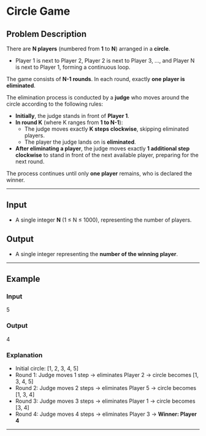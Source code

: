 # Circle Game

## Problem Description

There are **N players** (numbered from **1** to **N**) arranged in a **circle**.  
- Player 1 is next to Player 2, Player 2 is next to Player 3, ..., and Player N is next to Player 1, forming a continuous loop.

The game consists of **N-1 rounds**. In each round, exactly **one player is eliminated**.

The elimination process is conducted by a **judge** who moves around the circle according to the following rules:

- **Initially**, the judge stands in front of **Player 1**.
- **In round K** (where K ranges from **1 to N-1**):
  - The judge moves exactly **K steps clockwise**, skipping eliminated players.
  - The player the judge lands on is **eliminated**.
- **After eliminating a player**, the judge moves exactly **1 additional step clockwise** to stand in front of the next available player, preparing for the next round.

The process continues until only **one player** remains, who is declared the winner.

---

## Input

- A single integer **N** (1 ≤ N ≤ 1000), representing the number of players.

## Output

- A single integer representing the **number of the winning player**.

---

## Example

### Input

5

### Output

4

### Explanation
- Initial circle: [1, 2, 3, 4, 5]
- Round 1: Judge moves 1 step → eliminates Player 2 → circle becomes [1, 3, 4, 5]
- Round 2: Judge moves 2 steps → eliminates Player 5 → circle becomes [1, 3, 4]
- Round 3: Judge moves 3 steps → eliminates Player 1 → circle becomes [3, 4]
- Round 4: Judge moves 4 steps → eliminates Player 3 → **Winner: Player 4**

---
